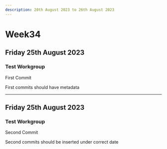 ```yaml
---
description: 20th August 2023 to 26th August 2023
---
```


# Week34

## Friday 25th August 2023

### Test Workgroup

First Commit

First commits should have metadata
***
## Friday 25th August 2023

### Test Workgroup

Second Commit

Second commits should be inserted under correct date